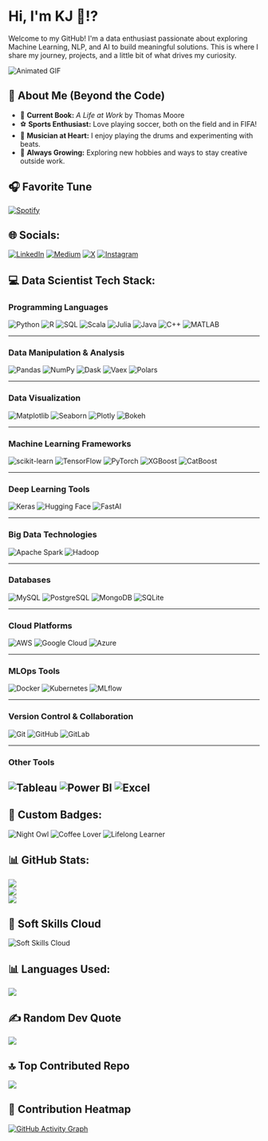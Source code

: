 # Hi, I'm KJ 👋⁉️

Welcome to my GitHub! I'm a data enthusiast passionate about exploring Machine Learning, NLP, and AI to build meaningful solutions. This is where I share my journey, projects, and a little bit of what drives my curiosity.

![Animated GIF](https://media.giphy.com/media/f3iwJFOVOwuy7K6FFw/giphy.gif)

## 🎨 About Me (Beyond the Code)

- 📖 **Current Book:** *A Life at Work* by Thomas Moore  
- ⚽ **Sports Enthusiast:** Love playing soccer, both on the field and in FIFA!  
- 🥁 **Musician at Heart:** I enjoy playing the drums and experimenting with beats.  
- 🌱 **Always Growing:** Exploring new hobbies and ways to stay creative outside work.  

## 🎧 Favorite Tune
[![Spotify](https://novatorem.vercel.app/api/spotify)](https://open.spotify.com/user/spotify)

## 🌐 Socials:
[![LinkedIn](https://img.shields.io/badge/LinkedIn-%230077B5.svg?logo=linkedin&logoColor=white)](https://linkedin.com/in/kshitijjoshi10) 
[![Medium](https://img.shields.io/badge/Medium-12100E?logo=medium&logoColor=white)](https://medium.com/@kshitijjoshi017) 
[![X](https://img.shields.io/badge/X-black.svg?logo=X&logoColor=white)](https://x.com/Kshitij_1010_)
[![Instagram](https://img.shields.io/badge/Instagram-E4405F?logo=instagram&logoColor=white)](https://instagram.com/kshitijjjjjjj)

## 💻 Data Scientist Tech Stack:

### **Programming Languages**
![Python](https://img.shields.io/badge/python-3670A0?style=for-the-badge&logo=python&logoColor=ffdd54)
![R](https://img.shields.io/badge/r-%23276DC3.svg?style=for-the-badge&logo=r&logoColor=white)
![SQL](https://img.shields.io/badge/sql-%23007ACC.svg?style=for-the-badge&logo=sqlite&logoColor=white)
![Scala](https://img.shields.io/badge/scala-%23DC322F.svg?style=for-the-badge&logo=scala&logoColor=white)
![Julia](https://img.shields.io/badge/julia-%238357C1.svg?style=for-the-badge&logo=julia&logoColor=white)
![Java](https://img.shields.io/badge/java-%23ED8B00.svg?style=for-the-badge&logo=openjdk&logoColor=white)
![C++](https://img.shields.io/badge/C++-%2300599C.svg?style=for-the-badge&logo=cplusplus&logoColor=white)
![MATLAB](https://img.shields.io/badge/matlab-%230084AC.svg?style=for-the-badge&logo=mathworks&logoColor=white)

---

### **Data Manipulation & Analysis**
![Pandas](https://img.shields.io/badge/pandas-%23150458.svg?style=for-the-badge&logo=pandas&logoColor=white)
![NumPy](https://img.shields.io/badge/numpy-%23013243.svg?style=for-the-badge&logo=numpy&logoColor=white)
![Dask](https://img.shields.io/badge/dask-%23EE4C2C.svg?style=for-the-badge&logo=dask&logoColor=white)
![Vaex](https://img.shields.io/badge/vaex-%23FF6F00.svg?style=for-the-badge&logo=vaex&logoColor=white)
![Polars](https://img.shields.io/badge/polars-%2300A9D4.svg?style=for-the-badge)

---

### **Data Visualization**
![Matplotlib](https://img.shields.io/badge/matplotlib-%23ffffff.svg?style=for-the-badge&logo=matplotlib&logoColor=black)
![Seaborn](https://img.shields.io/badge/seaborn-%230055A6.svg?style=for-the-badge&logo=seaborn&logoColor=white)
![Plotly](https://img.shields.io/badge/plotly-%233F4F75.svg?style=for-the-badge&logo=plotly&logoColor=white)
![Bokeh](https://img.shields.io/badge/bokeh-%23663399.svg?style=for-the-badge&logo=bokeh&logoColor=white)

---

### **Machine Learning Frameworks**
![scikit-learn](https://img.shields.io/badge/scikit--learn-%23F7931E.svg?style=for-the-badge&logo=scikit-learn&logoColor=white)
![TensorFlow](https://img.shields.io/badge/TensorFlow-%23FF6F00.svg?style=for-the-badge&logo=TensorFlow&logoColor=white)
![PyTorch](https://img.shields.io/badge/PyTorch-%23EE4C2C.svg?style=for-the-badge&logo=PyTorch&logoColor=white)
![XGBoost](https://img.shields.io/badge/xgboost-%23FFB900.svg?style=for-the-badge)
![CatBoost](https://img.shields.io/badge/catboost-%231700FF.svg?style=for-the-badge)

---

### **Deep Learning Tools**
![Keras](https://img.shields.io/badge/Keras-%23D00000.svg?style=for-the-badge&logo=Keras&logoColor=white)
![Hugging Face](https://img.shields.io/badge/hugging%20face-%23F7931E.svg?style=for-the-badge&logo=huggingface&logoColor=white)
![FastAI](https://img.shields.io/badge/fastai-%23EE4C2C.svg?style=for-the-badge&logo=fastai&logoColor=white)

---

### **Big Data Technologies**
![Apache Spark](https://img.shields.io/badge/Apache%20Spark-%23E25A1C.svg?style=for-the-badge&logo=apachespark&logoColor=white)
![Hadoop](https://img.shields.io/badge/hadoop-%23FF9900.svg?style=for-the-badge&logo=apachehadoop&logoColor=white)

---

### **Databases**
![MySQL](https://img.shields.io/badge/mysql-%234479A1.svg?style=for-the-badge&logo=mysql&logoColor=white)
![PostgreSQL](https://img.shields.io/badge/postgresql-%23316192.svg?style=for-the-badge&logo=postgresql&logoColor=white)
![MongoDB](https://img.shields.io/badge/mongodb-%2347A248.svg?style=for-the-badge&logo=mongodb&logoColor=white)
![SQLite](https://img.shields.io/badge/sqlite-%2307405E.svg?style=for-the-badge&logo=sqlite&logoColor=white)

---

### **Cloud Platforms**
![AWS](https://img.shields.io/badge/AWS-%23FF9900.svg?style=for-the-badge&logo=amazon-aws&logoColor=white)
![Google Cloud](https://img.shields.io/badge/google%20cloud-%234285F4.svg?style=for-the-badge&logo=googlecloud&logoColor=white)
![Azure](https://img.shields.io/badge/azure-%230072C6.svg?style=for-the-badge&logo=microsoftazure&logoColor=white)

---

### **MLOps Tools**
![Docker](https://img.shields.io/badge/docker-%230db7ed.svg?style=for-the-badge&logo=docker&logoColor=white)
![Kubernetes](https://img.shields.io/badge/kubernetes-%23326ce5.svg?style=for-the-badge&logo=kubernetes&logoColor=white)
![MLflow](https://img.shields.io/badge/mlflow-%23d9ead3.svg?style=for-the-badge&logo=mlflow&logoColor=blue)

---

### **Version Control & Collaboration**
![Git](https://img.shields.io/badge/git-%23F05033.svg?style=for-the-badge&logo=git&logoColor=white)
![GitHub](https://img.shields.io/badge/github-%23121011.svg?style=for-the-badge&logo=github&logoColor=white)
![GitLab](https://img.shields.io/badge/gitlab-%23181717.svg?style=for-the-badge&logo=gitlab&logoColor=white)

---

### **Other Tools**
![Tableau](https://img.shields.io/badge/tableau-%23E97627.svg?style=for-the-badge&logo=tableau&logoColor=white)
![Power BI](https://img.shields.io/badge/power%20bi-%23F2C811.svg?style=for-the-badge&logo=powerbi&logoColor=black)
![Excel](https://img.shields.io/badge/excel-%2300A652.svg?style=for-the-badge&logo=microsoftexcel&logoColor=white)
---

## 🔖 Custom Badges:
![Night Owl](https://img.shields.io/badge/Sleep-Coding%20at%202%20AM-blue)
![Coffee Lover](https://img.shields.io/badge/Coffee%20Cups-☕%201000+-green)
![Lifelong Learner](https://img.shields.io/badge/Always%20Learning-📚%20New%20Skills-orange)

## 📊 GitHub Stats:
![](https://github-readme-stats.vercel.app/api?username=kshitij1010&theme=shadow_blue&hide_border=false&include_all_commits=false&count_private=false)<br/>
![](https://github-readme-streak-stats.herokuapp.com/?user=kshitij1010&theme=shadow_blue&hide_border=false)<br/>
![](https://github-readme-stats.vercel.app/api/top-langs/?username=kshitij1010&theme=shadow_blue&hide_border=false&include_all_commits=false&count_private=false&layout=compact)

## 🧠 Soft Skills Cloud
![Soft Skills Cloud](https://skillicons.dev/icons?i=communication,teamwork,leadership,adaptability,problem-solving,time-management,critical-thinking,creativity,empathy,collaboration)

## 📊 Languages Used:
![](https://github-readme-stats.vercel.app/api/top-langs/?username=kshitij1010&count_private=true&layout=compact&theme=shadow_blue)

## ✍️ Random Dev Quote
![](https://quotes-github-readme.vercel.app/api?type=horizontal&theme=radical)

## 🔝 Top Contributed Repo
![](https://github-contributor-stats.vercel.app/api?username=kshitij1010&limit=5&theme=dark&combine_all_yearly_contributions=true)

## 🌟 Contribution Heatmap
[![GitHub Activity Graph](https://github-readme-activity-graph.vercel.app/graph?username=kshitij1010&theme=react-dark)](https://github.com/ashutosh00710/github-readme-activity-graph)


